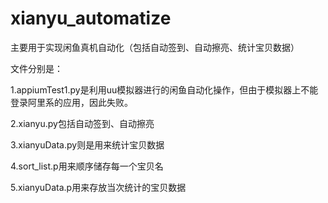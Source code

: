 # xianyu_automatize
主要用于实现闲鱼真机自动化（包括自动签到、自动擦亮、统计宝贝数据）

文件分别是：

  1.appiumTest1.py是利用uu模拟器进行的闲鱼自动化操作，但由于模拟器上不能登录阿里系的应用，因此失败。
	
  2.xianyu.py包括自动签到、自动擦亮
	
  3.xianyuData.py则是用来统计宝贝数据
	
  4.sort_list.p用来顺序储存每一个宝贝名
	
  5.xianyuData.p用来存放当次统计的宝贝数据
